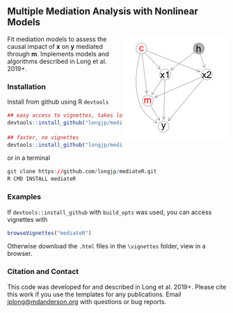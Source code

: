 ## Multiple Mediation Analysis with Nonlinear Models

<img src="man/figs/dag_complex2.png" align="right" width="240" />


Fit mediation models to assess the causal impact of **x** on **y** mediated through **m**. Implements models and algorithms described in Long et al. 2019+.

### Installation

Install from github using R `devtools`

``` r
## easy access to vignettes, takes longer and requires suggests packages
devtools::install_github("longjp/mediateR", build_opts = c("--no-resave-data", "--no-manual"))

## faster, no vignettes
devtools::install_github("longjp/mediateR")
```

or in a terminal

``` r
git clone https://github.com/longjp/mediateR.git
R CMD INSTALL mediateR
```

### Examples

If `devtools::install_github` with `build_opts` was used, you can access vignettes with

``` r
browseVignettes("mediateR")
```

Otherwise download the `.html` files in the `\vignettes` folder, view in a browser.

### Citation and Contact

This code was developed for and described in Long et al. 2019+. Please cite this work if you use the templates for any publications. Email jplong@mdanderson.org with questions or bug reports.
